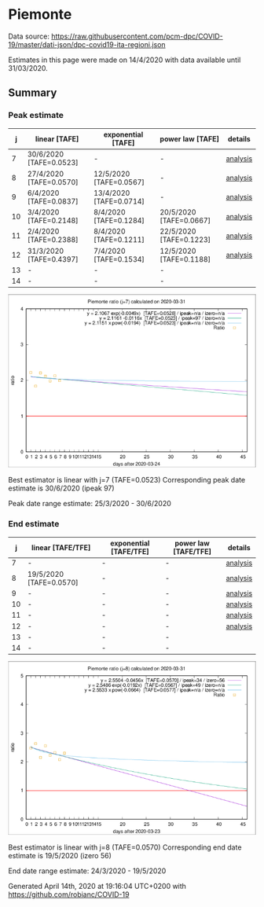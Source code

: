 # Piemonte


Data source: https://raw.githubusercontent.com/pcm-dpc/COVID-19/master/dati-json/dpc-covid19-ita-regioni.json

Estimates in this page were made on 14/4/2020 with data available until 31/03/2020.


## Summary 

### Peak estimate 
|j|linear [TAFE]|exponential [TAFE]|power law [TAFE]|details|
|---|----|-----------|---------|-------|
|7|30/6/2020 [TAFE=0.0523]|-|-|[analysis](COVID-19_piemonte_j7_2020-03-31.md)|
|8|27/4/2020 [TAFE=0.0570]|12/5/2020 [TAFE=0.0567]|-|[analysis](COVID-19_piemonte_j8_2020-03-31.md)|
|9|6/4/2020 [TAFE=0.0837]|13/4/2020 [TAFE=0.0714]|-|[analysis](COVID-19_piemonte_j9_2020-03-31.md)|
|10|3/4/2020 [TAFE=0.2148]|8/4/2020 [TAFE=0.1284]|20/5/2020 [TAFE=0.0667]|[analysis](COVID-19_piemonte_j10_2020-03-31.md)|
|11|2/4/2020 [TAFE=0.2388]|8/4/2020 [TAFE=0.1211]|22/5/2020 [TAFE=0.1223]|[analysis](COVID-19_piemonte_j11_2020-03-31.md)|
|12|31/3/2020 [TAFE=0.4397]|7/4/2020 [TAFE=0.1534]|12/5/2020 [TAFE=0.1188]|[analysis](COVID-19_piemonte_j12_2020-03-31.md)|
|13|-|-|-||
|14|-|-|-||

![best peak estimate](COVID-19_piemonte_j7_2020-03-31.png)

Best estimator is linear with j=7 (TAFE=0.0523)
Corresponding peak date estimate is 30/6/2020 (ipeak 97)


Peak date range estimate: 25/3/2020 - 30/6/2020

### End estimate 
|j|linear [TAFE/TFE]|exponential [TAFE/TFE]|power law [TAFE/TFE]|details|
|---|----|-----------|---------|-------|
|7|-|-|-|[analysis](COVID-19_piemonte_j7_2020-03-31.md)|
|8|19/5/2020 [TAFE=0.0570]|-|-|[analysis](COVID-19_piemonte_j8_2020-03-31.md)|
|9|-|-|-|[analysis](COVID-19_piemonte_j9_2020-03-31.md)|
|10|-|-|-|[analysis](COVID-19_piemonte_j10_2020-03-31.md)|
|11|-|-|-|[analysis](COVID-19_piemonte_j11_2020-03-31.md)|
|12|-|-|-|[analysis](COVID-19_piemonte_j12_2020-03-31.md)|
|13|-|-|-||
|14|-|-|-||

![best zero estimate](COVID-19_piemonte_j8_2020-03-31.png)

Best estimator is linear with j=8 (TAFE=0.0570)
Corresponding end date estimate is 19/5/2020 (izero 56)


End date range estimate: 24/3/2020 - 19/5/2020

Generated April 14th, 2020 at 19:16:04 UTC+0200 with https://github.com/robianc/COVID-19
